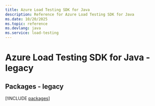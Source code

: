 ```yaml
---
title: Azure Load Testing SDK for Java
description: Reference for Azure Load Testing SDK for Java
ms.date: 10/20/2025
ms.topic: reference
ms.devlang: java
ms.service: load-testing
---
```

# Azure Load Testing SDK for Java - legacy
## Packages - legacy
[!INCLUDE [packages](load-testing-index.md)]